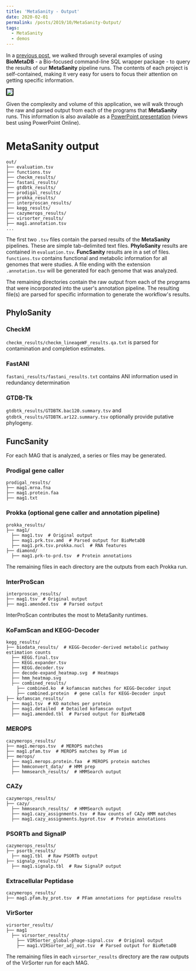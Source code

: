 ```yaml
---
title: 'MetaSanity - Output'
date: 2020-02-01
permalink: /posts/2019/10/MetaSanity-Output/
tags:
  - MetaSanity
  - demos
---
```


In a [previous post](https://cjneely10.github.io/posts/2019/10/MetaSanity-Demo-BioMetaDB/), we walked through several examples of using **BioMetaDB** - a Bio-focused command-line SQL wrapper package - to query the results of our **MetaSanity** pipeline runs. The contents of each project is self-contained, making it very easy for users to focus their attention on getting specific information.

<img src="https://cjneely10.github.io/files/Figure1-Workflow.png" style="border:2px solid black">

Given the complexity and volume of this application, we will walk through the raw and parsed output from each of the programs that **MetaSanity** runs. This information is also available as a <a href="https://1drv.ms/p/s!AliNbVaBWXheiagJZmV_9pGlzOoXYw" target="_blank">PowerPoint presentation</a> (views best using PowerPoint Online).

# MetaSanity output

<pre><code>out/
├── evaluation.tsv
├── functions.tsv
├── checkm_results/
├── fastani_results/
├── gtdbtk_results/
├── prodigal_results​/
├── prokka_results​/
├── interproscan_results​/
├── kegg_results​/
├── cazymerops_results​/
├── virsorter_results/
├── mag1.annotation.tsv
...</code></pre>

The first two `.tsv` files contain the parsed results of the **MetaSanity** pipelines. These are simple tab-delimited text files. **PhyloSanity** results are contained in `evaluation.tsv`. **FuncSanity** results are in a set of files. `functions.tsv` contains functional and metabolic information for all genomes that were studies. A file ending with the extension `.annotation.tsv` will be generated for each genome that was analyzed.

The remaining directories contain the raw output from each of the programs that were incorporated into the user's annotation pipeline. The resulting file(s) are parsed for specific information to generate the workflow's results.

## PhyloSanity

### CheckM

`checkm_results/checkm_lineageWF_results.qa.txt` is parsed for contamination and completion estimates.

### FastANI

`fastani_results/fastani_results.txt` contains ANI information used in redundancy determination

### GTDB-Tk

`gtdbtk_results/GTDBTK.bac120.summary.tsv` and `gtdbtk_results/GTDBTK.ar122.summary.tsv` optionally provide putative phylogeny.


## FuncSanity

For each MAG that is analyzed, a series or files may be generated.

### Prodigal gene caller

<pre><code>prodigal_results/
├── mag1.mrna.fna
├── mag1.protein.faa
├── mag1.txt</code></pre>

### Prokka (optional gene caller and annotation pipeline)

<pre><code>prokka_results/
├── mag1/
  ├── mag1.tsv  # Original output
  ├── mag1.prk.tsv.amd  # Parsed output for BioMetaDB
  ├── mag1.prk.tsv.prokka.nucl  # RNA features
├── diamond/
  ├── mag1.prk-to-prd.tsv  # Protein annotations</code></pre>

The remaining files in each directory are the outputs from each Prokka run.

### InterProScan

<pre><code>interproscan_results/
├── mag1.tsv  # Original output
├── mag1.amended.tsv  # Parsed output</code></pre>

InterProScan contributes the most to MetaSanity runtimes.

### KoFamScan and KEGG-Decoder

<pre><code>kegg_results/
├── biodata_results/  # KEGG-Decoder-derived metabolic pathway estimation counts
  ├── KEGG.final.tsv
  ├── KEGG.expander.tsv 
  ├── KEGG.decoder.tsv  
  ├── decode-expand_heatmap.svg  # Heatmaps
  ├── hmm_heatmap.svg
  ├── combined_results/
    ├── combined.ko  # kofamscan matches for KEGG-Decoder input
    ├── combined.protein  # gene calls for KEGG-Decoder input
├── kofamscan_results/
  ├── mag1.tsv  # KO matches per protein
  ├── mag1.detailed  # Detailed kofamscan output
  ├── mag1.amended.tbl  # Parsed output for BioMetaDB</code></pre>

### MEROPS

<pre><code>cazymerops_results/
├── mag1.merops.tsv  # MEROPS matches
├── mag1.pfam.tsv  # MEROPS matches by PFam id
├── merops/
  ├── mag1.merops.protein.faa  # MEROPS protein matches
  ├── hmmconvert_data/  # HMM prep
  ├── hmmsearch_results/  # HMMSearch output</code></pre>

### CAZy

<pre><code>cazymerops_results/
├── cazy/
  ├── hmmsearch_results/  # HMMSearch output
  ├── mag1.cazy_assignments.tsv  # Raw counts of CAZy HMM matches
  ├── mag1.cazy_assignments.byprot.tsv  # Protein annotations</code></pre>

### PSORTb and SignalP

<pre><code>cazymerops_results/
├── psortb_results/
  ├── mag1.tbl  # Raw PSORTb output
├── signalp_results/
  ├── mag1.signalp.tbl  # Raw SignalP output</code></pre>

### Extracellular Peptidase

<pre><code>cazymerops_results/
├── mag1.pfam.by_prot.tsv  # PFam annotations for peptidase results</code></pre>

### VirSorter

<pre><code>virsorter_results/
├── mag1
  ├── virsorter_results/
    ├── VIRSorter_global-phage-signal.csv  # Original output
    ├── mag1.VIRSorter_adj_out.tsv  # Parsed output for BioMetaDB</code></pre>

The remaining files in each `virsorter_results` directory are the raw outputs of the VirSorter run for each MAG.
